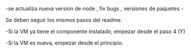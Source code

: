 -se actualiza nueva version de node , fix bugs , versiones de paquetes -

Se deben seguir los mismos pasos del readme.

-Si la VM ya tiene el componente instalado, empezar desde el paso 4 (Y)

-Si la VM es nueva, empezar desde el principio.